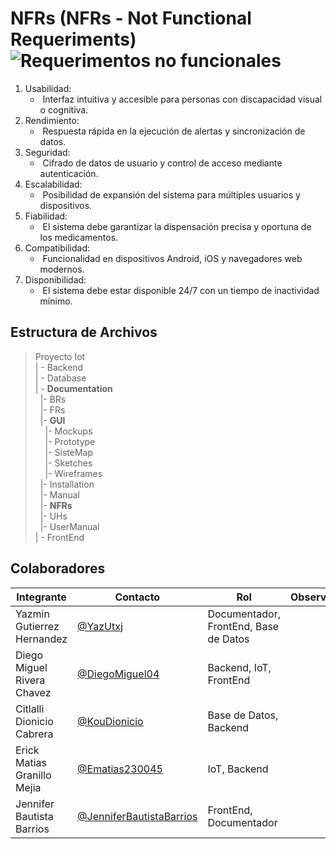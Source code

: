 # NFRs (NFRs - Not Functional Requeriments)![Requerimentos no funcionales](https://img.shields.io/badge/Microsoft_Word-2B579A?style=for-the-badge&logo=microsoft-word&logoColor=white)

1.	Usabilidad:
	- &nbsp;Interfaz intuitiva y accesible para personas con discapacidad visual o cognitiva.
2.	Rendimiento:
	- &nbsp;Respuesta rápida en la ejecución de alertas y sincronización de datos.
3.	Seguridad:
	- &nbsp;Cifrado de datos de usuario y control de acceso mediante autenticación.
4.	Escalabilidad:
	- &nbsp;Posibilidad de expansión del sistema para múltiples usuarios y dispositivos.
5.	Fiabilidad:
	- &nbsp;El sistema debe garantizar la dispensación precisa y oportuna de los medicamentos.
6.	Compatibilidad:
	- &nbsp;Funcionalidad en dispositivos Android, iOS y navegadores web modernos.
7.	Disponibilidad:
	- &nbsp;El sistema debe estar disponible 24/7 con un tiempo de inactividad mínimo.



## Estructura de Archivos

>Proyecto Iot<br>
>| - Backend <br>
>| - Database<br>
>| - **Documentation**<br>
> &nbsp;&nbsp;|- BRs<br>
> &nbsp;&nbsp;|- FRs<br>
> &nbsp;&nbsp;|- **GUI**<br>
> &nbsp;&nbsp;&nbsp;&nbsp;|- Mockups<br>
> &nbsp;&nbsp;&nbsp;&nbsp;|- Prototype<br>
> &nbsp;&nbsp;&nbsp;&nbsp;|- SisteMap<br>
> &nbsp;&nbsp;&nbsp;&nbsp;|- Sketches<br>
> &nbsp;&nbsp;&nbsp;&nbsp;|- Wireframes<br>
> &nbsp;&nbsp;|- Installation<br>
> &nbsp;&nbsp;|- Manual<br>
> &nbsp;&nbsp;|- **NFRs**<br>
> &nbsp;&nbsp;|- UHs<br>
> &nbsp;&nbsp;|- UserManual<br>
>| - FrontEnd <br>

## Colaboradores


|Integrante|Contacto|Rol|Observaciones|
|------------|--------|---|---|
|Yazmin Gutierrez Hernandez|[@YazUtxj](https://github.com/YazUtxj)|Documentador, FrontEnd, Base de Datos||
|Diego Miguel Rivera Chavez|[@DiegoMiguel04](https://github.com/DiegoMiguel04)|Backend, IoT, FrontEnd| |
|Citlalli Dionicio Cabrera|[@KouDionicio](https://github.com/KouDionicio)|Base de Datos, Backend| |
|Erick Matias Granillo Mejia|[@Ematias230045](https://github.com/Ematias230045)|IoT, Backend| |
|Jennifer Bautista Barrios|[@JenniferBautistaBarrios](https://github.com/JenniferBautistaBarrios)|FrontEnd, Documentador| |